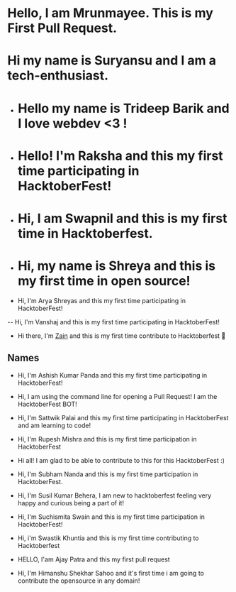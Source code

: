 # Hello, I am Mrunmayee. This is my First Pull Request.

# Hi my name is Suryansu and I am a tech-enthusiast.

- # Hello my name is Trideep Barik and I love webdev <3 !

- # Hello! I'm Raksha and this my first time participating in HacktoberFest!

- # Hi, I am Swapnil and this is my first time in Hacktoberfest.

- # Hi, my name is Shreya and this is my first time in open source!
- Hi, I'm Arya Shreyas and this my first time participating in HacktoberFest!

-- Hi, I'm Vanshaj and this is my first time participating in HacktoberFest!

- Hi there, I'm [Zain](https://github.com/zaiinhs) and this is my first time contribute to Hacktoberfest 🧑

## Names

- Hi, I'm Ashish Kumar Panda and this my first time participating in HacktoberFest!
- Hi, I am using the command line for opening a Pull Request! I am the HacktoberFest BOT!
- Hi, I'm Sattwik Palai and this my first time participating in HacktoberFest and am learning to code!
- Hi, I'm Rupesh Mishra and this is my first time participation in HacktoberFest

- Hi all! I am glad to be able to contribute to this for this HacktoberFest :)

- Hi, I'm Subham Nanda and this is my first time participation in HacktoberFest.

- Hi, I'm Susil Kumar Behera, I am new to hacktoberfest feeling very happy and curious being a part of it!
- Hi, I'm Suchismita Swain and this is my first time participation in HacktoberFest!
- Hi, i'm Swastik Khuntia and this is my first time contributing to Hacktoberfest
- HELLO, I'am Ajay Patra and this my first pull request
- Hi, I'm Himanshu Shekhar Sahoo and it's first time i am going to contribute the opensource in any domain!
